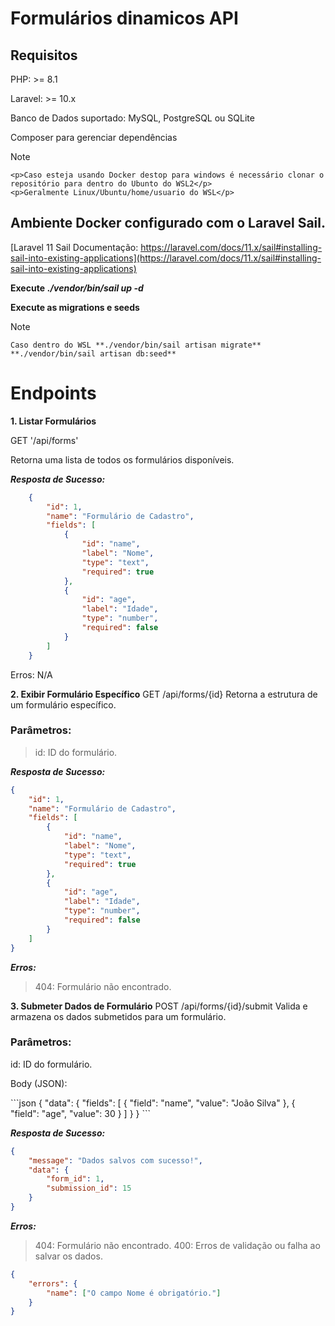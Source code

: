 
# Formulários dinamicos API

## Requisitos

<p>PHP: >= 8.1</p>
<p>Laravel: >= 10.x</p>
<p>Banco de Dados suportado: MySQL, PostgreSQL ou SQLite</p>
<p>Composer para gerenciar dependências</p>

>[!NOTE]
    <p>Caso esteja usando Docker destop para windows é necessário clonar o repositório para dentro do Ubunto do WSL2</p>
    <p>Geralmente Linux/Ubuntu/home/usuario do WSL</p>

 

## Ambiente Docker configurado com o Laravel Sail.

[Laravel 11 Sail Documentação: https://laravel.com/docs/11.x/sail#installing-sail-into-existing-applications](https://laravel.com/docs/11.x/sail#installing-sail-into-existing-applications)

**Execute**
***./vendor/bin/sail up -d***


**Execute as migrations e seeds**
>[!NOTE]
    Caso dentro do WSL **./vendor/bin/sail artisan migrate** **./vendor/bin/sail artisan db:seed**


# Endpoints

**1. Listar Formulários**
<p>GET '/api/forms'</p>
    <p>Retorna uma lista de todos os formulários disponíveis.</p>

***Resposta de Sucesso:***
```json
    {
        "id": 1,
        "name": "Formulário de Cadastro",
        "fields": [
            {
                "id": "name",
                "label": "Nome",
                "type": "text",
                "required": true
            },
            {
                "id": "age",
                "label": "Idade",
                "type": "number",
                "required": false
            }
        ]
    }
```
Erros: N/A


**2. Exibir Formulário Específico**
GET /api/forms/{id}
    Retorna a estrutura de um formulário específico.

### Parâmetros:

> id: ID do formulário.

***Resposta de Sucesso:***
```json
{
    "id": 1,
    "name": "Formulário de Cadastro",
    "fields": [
        {
            "id": "name",
            "label": "Nome",
            "type": "text",
            "required": true
        },
        {
            "id": "age",
            "label": "Idade",
            "type": "number",
            "required": false
        }
    ]
}
```

***Erros:***
> 404: Formulário não encontrado.


**3. Submeter Dados de Formulário**
POST /api/forms/{id}/submit
    Valida e armazena os dados submetidos para um formulário.

### Parâmetros:

<p> id: ID do formulário.</p>
<p> Body (JSON):</p>
```json
{
    "data": {
        "fields": [
            {
                "field": "name",
                "value": "João Silva"
            },
            {
                "field": "age",
                "value": 30
            }
        ]
    }
}
```

***Resposta de Sucesso:***
```json
{
    "message": "Dados salvos com sucesso!",
    "data": {
        "form_id": 1,
        "submission_id": 15
    }
}
```

***Erros:***
> 404: Formulário não encontrado.
> 400: Erros de validação ou falha ao salvar os dados.

```json
{
    "errors": {
        "name": ["O campo Nome é obrigatório."]
    }
}
```
